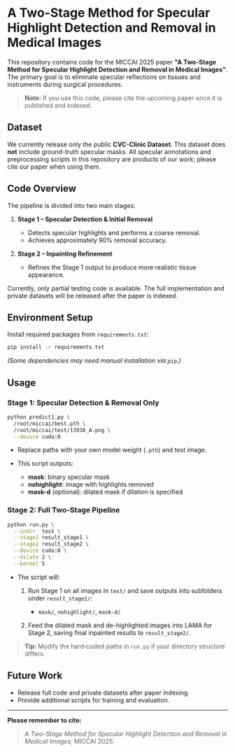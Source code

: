 # 

# A Two-Stage Method for Specular Highlight Detection and Removal in Medical Images

This repository contains code for the MICCAI 2025 paper **"A Two-Stage Method for Specular Highlight Detection and Removal in Medical Images"**. The primary goal is to eliminate specular reflections on tissues and instruments during surgical procedures.

> **Note:** If you use this code, please cite the upcoming paper once it is published and indexed.

## Dataset

We currently release only the public **CVC-Clinic Dataset**. This dataset does **not** include ground-truth specular masks. All specular annotations and preprocessing scripts in this repository are products of our work; please cite our paper when using them.

## Code Overview

The pipeline is divided into two main stages:

1. **Stage 1 – Specular Detection & Initial Removal**

   * Detects specular highlights and performs a coarse removal.
   * Achieves approximately 90% removal accuracy.
2. **Stage 2 – Inpainting Refinement**

   * Refines the Stage 1 output to produce more realistic tissue appearance.

Currently, only partial testing code is available. The full implementation and private datasets will be released after the paper is indexed.

## Environment Setup

Install required packages from `requirements.txt`:

```bash
pip install -r requirements.txt
```

*(Some dependencies may need manual installation via `pip`.)*

## Usage

### Stage 1: Specular Detection & Removal Only

```bash
python predict1.py \
  /root/miccai/best.pth \
  /root/miccai/test/13938_A.png \
  --device cuda:0
```

* Replace paths with your own model weight (`.pth`) and test image.
* This script outputs:

  * **mask**: binary specular mask
  * **nohighlight**: image with highlights removed
  * **mask-d** (optional): dilated mask if dilation is specified

### Stage 2: Full Two-Stage Pipeline

```bash
python run.py \
  --indir  test \
  --stage1 result_stage1 \
  --stage2 result_stage2 \
  --device cuda:0 \
  --dilate 2 \
  --kernel 5
```

* The script will:

  1. Run Stage 1 on all images in `test/` and save outputs into subfolders under `result_stage1/`:

     * `mask/`, `nohighlight/`, `mask-d/`
  2. Feed the dilated mask and de-highlighted images into LAMA for Stage 2, saving final inpainted results to `result_stage2/`.

> **Tip:** Modify the hard‑coded paths in `run.py` if your directory structure differs.

## Future Work

* Release full code and private datasets after paper indexing.
* Provide additional scripts for training and evaluation.

---

**Please remember to cite:**

> *A Two-Stage Method for Specular Highlight Detection and Removal in Medical Images*, MICCAI 2025.